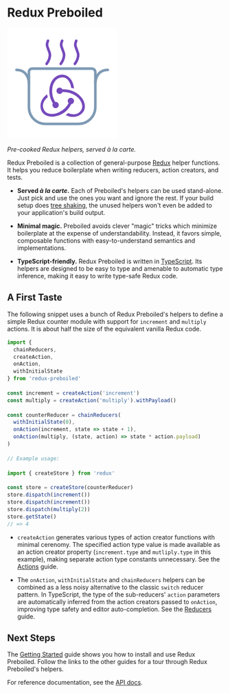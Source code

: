 # Redux Preboiled

![](../logo/logo.png)

_Pre-cooked Redux helpers, served à la carte._

Redux Preboiled is a collection of general-purpose [Redux][redux] helper
functions. It helps you reduce boilerplate when writing reducers, action
creators, and tests.

- **Served _à la carte_.** Each of Preboiled's helpers can be used stand-alone.
  Just pick and use the ones you want and ignore the rest. If your build setup
  does [tree shaking][tree-shaking], the unused helpers won't even be added 
  to your application's build output.

- **Minimal magic.** Preboiled avoids clever "magic" tricks which minimize
  boilerplate at the expense of understandability. Instead, it favors simple,
  composable functions with easy-to-understand semantics and implementations.

- **TypeScript-friendly.** Redux Preboiled is written in 
  [TypeScript][typescript]. Its helpers are designed to be easy to type and 
  amenable to automatic type inference, making it easy to write type-safe 
  Redux code.

## A First Taste

The following snippet uses a bunch of Redux Preboiled's helpers to define a
simple Redux counter module with support for `increment` and `multiply` 
actions. It is about half the size of the equivalent vanilla Redux code.

```js
import {
  chainReducers,
  createAction,
  onAction,
  withInitialState
} from 'redux-preboiled'

const increment = createAction('increment')
const multiply = createAction('multiply').withPayload()

const counterReducer = chainReducers(
  withInitialState(0),
  onAction(increment, state => state + 1),
  onAction(multiply, (state, action) => state * action.payload)
)

// Example usage:

import { createStore } from 'redux'

const store = createStore(counterReducer)
store.dispatch(increment())
store.dispatch(increment())
store.dispatch(multiply(2))
store.getState()
// => 4
```

* `createAction` generates various types of action creator functions with
  minimal cerenomy. The specified action type value is made available as an
  action creator property (`increment.type` and `mutliply.type` in this
  example), making separate action type constants unnecessary. See the
  [Actions](./guides/actions.md) guide.

* The `onAction`, `withInitialState` and `chainReducers` helpers can be 
  combined as a less noisy alternative to the classic `switch` reducer 
  pattern. In TypeScript, the type of the sub-reducers' `action` parameters 
  are automatically inferred from the action creators passed to `onAction`,
  improving type safety and editor auto-completion. See the 
  [Reducers](./guides/reducers.md) guide.

## Next Steps

The [Getting Started](./guides/getting-started.md) guide shows you how to
install and use Redux Preboiled. Follow the links to the other guides for a
tour through Redux Preboiled's helpers. 

For reference documentation, see the [API docs](./api/README.md).

[redux]: https://redux.js.org/
[tree-shaking]: https://developers.google.com/web/fundamentals/performance/optimizing-javascript/tree-shaking/
[typescript]: https://www.typescriptlang.org/
